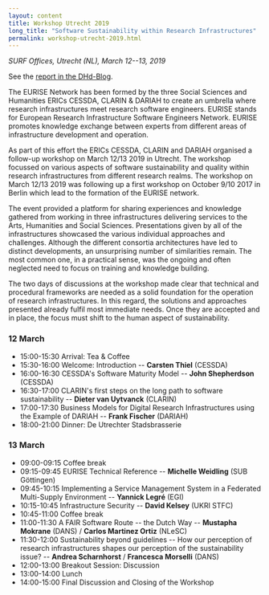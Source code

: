 ```yaml
---
layout: content
title: Workshop Utrecht 2019
long_title: "Software Sustainability within Research Infrastructures"
permalink: workshop-utrecht-2019.html
---
```


*SURF Offices, Utrecht (NL), March 12--13, 2019*

See the [report in the DHd-Blog](https://dhd-blog.org/?p=11310).

The EURISE Network has been formed by the three Social Sciences and Humanities ERICs
CESSDA, CLARIN & DARIAH to create an umbrella where research infrastructures meet research software engineers.
EURISE stands for European Research Infrastructure Software Engineers Network.
EURISE promotes knowledge exchange between experts from different areas of infrastructure development and operation.

As part of this effort the ERICs CESSDA, CLARIN and DARIAH organised a follow-up workshop on March 12/13 2019 in Utrecht.
The workshop focussed on various aspects of software sustainability and quality within research infrastructures from different research realms.
The workshop on March 12/13 2019 was following up a first workshop on October 9/10 2017 in Berlin which lead to the formation of the EURISE network.

The event provided a platform for sharing experiences and knowledge gathered from working in three infrastructures delivering services
to the Arts, Humanities and Social Sciences.
Presentations given by all of the infrastructures showcased the various individual approaches and challenges.
Although the different consortia architectures have led to distinct developments, an unsurprising number of similarities remain.
The most common one, in a practical sense, was the ongoing and often neglected need to focus on training and knowledge building.

The two days of discussions at the workshop made clear that technical and procedural frameworks are needed
as a solid foundation for the operation of research infrastructures.
In this regard, the solutions and approaches presented already fulfil most immediate needs.
Once they are accepted and in place, the focus must shift to the human aspect of sustainability.

### 12 March

* 15:00-15:30   Arrival: Tea & Coffee
* 15:30-16:00   Welcome: Introduction -- **Carsten Thiel** (CESSDA)
* 16:00-16:30   CESSDA's Software Maturity Model -- **John Shepherdson** (CESSDA)
* 16:30-17:00   CLARIN's first steps on the long path to software sustainability -- **Dieter van Uytvanck** (CLARIN)
* 17:00-17:30   Business Models for Digital Research Infrastructures using the Example of DARIAH -- **Frank Fischer** (DARIAH)
* 18:00-21:00   Dinner: De Utrechter Stadsbrasserie

### 13 March

* 09:00-09:15   Coffee break
* 09:15-09:45   EURISE Technical Reference -- **Michelle Weidling** (SUB Göttingen)
* 09:45-10:15   Implementing a Service Management System in a Federated Multi-Supply Environment -- **Yannick Legré** (EGI)
* 10:15-10:45   Infrastructure Security -- **David Kelsey** (UKRI STFC)
* 10:45-11:00   Coffee break
* 11:00-11:30   A FAIR Software Route -- the Dutch Way -- **Mustapha Mokrane** (DANS) / **Carlos Martinez Ortiz** (NLeSC)
* 11:30-12:00   Sustainability beyond guidelines -- How our perception of research infrastructures shapes
                     our perception of the sustainability issue? -- **Andrea Scharnhorst** / **Francesca Morselli** (DANS)
* 12:00-13:00   Breakout Session: Discussion
* 13:00-14:00   Lunch
* 14:00-15:00   Final Discussion and Closing of the Workshop



